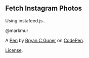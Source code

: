 ## Fetch Instagram Photos

Using instafeed.js..

@markmur

A [Pen](https://codepen.io/bgoonz/pen/wvrpYON) by [Bryan C Guner](https://codepen.io/bgoonz) on [CodePen](https://codepen.io).

[License](https://codepen.io/bgoonz/pen/wvrpYON/license).
